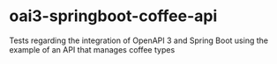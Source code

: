 # oai3-springboot-coffee-api
Tests regarding the integration of OpenAPI 3 and Spring Boot using the example of an API that manages coffee types
